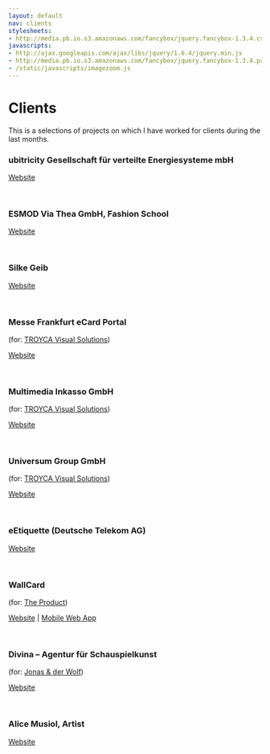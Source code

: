```yaml
---
layout: default
nav: clients
stylesheets:
- http://media.pb.io.s3.amazonaws.com/fancybox/jquery.fancybox-1.3.4.css
javascripts:
- http://ajax.googleapis.com/ajax/libs/jquery/1.6.4/jquery.min.js
- http://media.pb.io.s3.amazonaws.com/fancybox/jquery.fancybox-1.3.4.pack.js
- /static/javascripts/imagezoom.js
---
```


Clients
=======

This is a selections of projects on which I have worked for clients during the last months.


### ubitricity Gesellschaft für verteilte Energiesysteme mbH

[Website](http://www.ubitricity.com/)  

<a href="http://shots.pb.io/projects/ubitricity-1.png" class="lightbox" rel="ubitricity"><img src="http://shots.pb.io/projects/thumbs/ubitricity-1.png" alt="" /></a>
<a href="http://shots.pb.io/projects/ubitricity-2.png" class="lightbox" rel="ubitricity"><img src="http://shots.pb.io/projects/thumbs/ubitricity-2.png" alt="" /></a>
<a href="http://shots.pb.io/projects/ubitricity-3.png" class="lightbox" rel="ubitricity"><img src="http://shots.pb.io/projects/thumbs/ubitricity-3.png" alt="" /></a>


### ESMOD Via Thea GmbH, Fashion School

[Website](http://www.esmod.de/)  

<a href="http://shots.pb.io/projects/esmod-1.png" class="lightbox" rel="esmod"><img src="http://shots.pb.io/projects/thumbs/esmod-1.png" alt="" /></a>
<a href="http://shots.pb.io/projects/esmod-2.png" class="lightbox" rel="esmod"><img src="http://shots.pb.io/projects/thumbs/esmod-2.png" alt="" /></a>
<a href="http://shots.pb.io/projects/esmod-3.png" class="lightbox" rel="esmod"><img src="http://shots.pb.io/projects/thumbs/esmod-3.png" alt="" /></a>


### Silke Geib

[Website](http://www.silkegeib.com/)

<a href="http://shots.pb.io/projects/silkegeib-1.png" class="lightbox" rel="silkegeib"><img src="http://shots.pb.io/projects/thumbs/silkegeib-1.png" alt="" /></a>
<a href="http://shots.pb.io/projects/silkegeib-2.png" class="lightbox" rel="silkegeib"><img src="http://shots.pb.io/projects/thumbs/silkegeib-2.png" alt="" /></a>
<a href="http://shots.pb.io/projects/silkegeib-3.png" class="lightbox" rel="silkegeib"><img src="http://shots.pb.io/projects/thumbs/silkegeib-3.png" alt="" /></a>


### Messe Frankfurt eCard Portal
(for: [TROYCA Visual Solutions](http://www.troyca.com/))

[Website](http://www.ecardportal.messefrankfurt.com/)

<a href="http://shots.pb.io/projects/mfecards-1.png" class="lightbox" rel="mfecards"><img src="http://shots.pb.io/projects/thumbs/mfecards-1.png" alt="" /></a>
<a href="http://shots.pb.io/projects/mfecards-2.png" class="lightbox" rel="mfecards"><img src="http://shots.pb.io/projects/thumbs/mfecards-2.png" alt="" /></a>
<a href="http://shots.pb.io/projects/mfecards-3.png" class="lightbox" rel="mfecards"><img src="http://shots.pb.io/projects/thumbs/mfecards-3.png" alt="" /></a>


### Multimedia Inkasso GmbH
(for: [TROYCA Visual Solutions](http://www.troyca.com/))

[Website](http://www.multimedia-inkasso.de/)

<a href="http://shots.pb.io/projects/mminkasso-1.png" class="lightbox" rel="mminkasso"><img src="http://shots.pb.io/projects/thumbs/mminkasso-1.png" alt="" /></a>
<a href="http://shots.pb.io/projects/mminkasso-2.png" class="lightbox" rel="mminkasso"><img src="http://shots.pb.io/projects/thumbs/mminkasso-2.png" alt="" /></a>
<a href="http://shots.pb.io/projects/mminkasso-3.png" class="lightbox" rel="mminkasso"><img src="http://shots.pb.io/projects/thumbs/mminkasso-3.png" alt="" /></a>


### Universum Group GmbH
(for: [TROYCA Visual Solutions](http://www.troyca.com/))

[Website](http://www.universum-group.de/)

<a href="http://shots.pb.io/projects/universum-1.png" class="lightbox" rel="universumgroup"><img src="http://shots.pb.io/projects/thumbs/universum-1.png" alt="" /></a>
<a href="http://shots.pb.io/projects/universum-2.png" class="lightbox" rel="universumgroup"><img src="http://shots.pb.io/projects/thumbs/universum-2.png" alt="" /></a>
<a href="http://shots.pb.io/projects/universum-3.png" class="lightbox" rel="universumgroup"><img src="http://shots.pb.io/projects/thumbs/universum-3.png" alt="" /></a>


### eEtiquette (Deutsche Telekom AG)

[Website](http://www.eetiquette.de/)

<a href="http://shots.pb.io/projects/eetiquette-1.png" class="lightbox" rel="eetiquette"><img src="http://shots.pb.io/projects/thumbs/eetiquette-1.png" alt="" /></a>
<a href="http://shots.pb.io/projects/eetiquette-2.png" class="lightbox" rel="eetiquette"><img src="http://shots.pb.io/projects/thumbs/eetiquette-2.png" alt="" /></a>
<a href="http://shots.pb.io/projects/eetiquette-3.png" class="lightbox" rel="eetiquette"><img src="http://shots.pb.io/projects/thumbs/eetiquette-3.png" alt="" /></a>


### WallCard
(for: [The Product](http://the-product.org/))

[Website](http://www.wallcard.de/) | [Mobile Web App](http://www.wallcard.de/iphone/)

<a href="http://shots.pb.io/projects/wallcard-1.png" class="lightbox" rel="wallcard"><img src="http://shots.pb.io/projects/thumbs/wallcard-1.png" alt="" /></a>
<a href="http://shots.pb.io/projects/wallcard-2.png" class="lightbox" rel="wallcard"><img src="http://shots.pb.io/projects/thumbs/wallcard-2.png" alt="" /></a>
<a href="http://shots.pb.io/projects/wallcard-3.png" class="lightbox" rel="wallcard"><img src="http://shots.pb.io/projects/thumbs/wallcard-3.png" alt="" /></a>


### Divina – Agentur für Schauspielkunst

(for: [Jonas & der Wolf](http://www.jonasundderwolf.de/))

[Website](http://www.divina.at/)

<a href="http://shots.pb.io/projects/divina-1.png" class="lightbox" rel="divina"><img src="http://shots.pb.io/projects/thumbs/divina-1.png" alt="" /></a>
<a href="http://shots.pb.io/projects/divina-2.png" class="lightbox" rel="divina"><img src="http://shots.pb.io/projects/thumbs/divina-2.png" alt="" /></a>
<a href="http://shots.pb.io/projects/divina-3.png" class="lightbox" rel="divina"><img src="http://shots.pb.io/projects/thumbs/divina-3.png" alt="" /></a>


### Alice Musiol, Artist

[Website](http://www.alicemusiol.de/)  

<a href="http://shots.pb.io/projects/alicemusiol-1.png" class="lightbox" rel="alicemusiol"><img src="http://shots.pb.io/projects/thumbs/alicemusiol-1.png" alt="" /></a>
<a href="http://shots.pb.io/projects/alicemusiol-2.png" class="lightbox" rel="alicemusiol"><img src="http://shots.pb.io/projects/thumbs/alicemusiol-2.png" alt="" /></a>
<a href="http://shots.pb.io/projects/alicemusiol-3.png" class="lightbox" rel="alicemusiol"><img src="http://shots.pb.io/projects/thumbs/alicemusiol-3.png" alt="" /></a>
